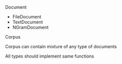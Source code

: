Document

* FileDocument
* TextDocument
* NGramDocument

Corpus

Corpus can contain mixture of any type of documents

All types should implement same functions
